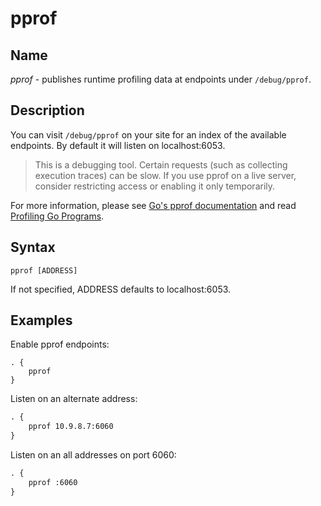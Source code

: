 # pprof

## Name

*pprof* - publishes runtime profiling data at endpoints under `/debug/pprof`.

## Description

You can visit `/debug/pprof` on your site for an index of the available endpoints. By default it
will listen on localhost:6053.

> This is a debugging tool. Certain requests (such as collecting execution traces) can be slow. If
> you use pprof on a live server, consider restricting access or enabling it only temporarily.

For more information, please see [Go's pprof
documentation](https://golang.org/pkg/net/http/pprof/) and read
[Profiling Go Programs](https://blog.golang.org/profiling-go-programs).

## Syntax

~~~
pprof [ADDRESS]
~~~

If not specified, ADDRESS defaults to localhost:6053.

## Examples

Enable pprof endpoints:

~~~
. {
    pprof
}
~~~

Listen on an alternate address:

~~~ txt
. {
    pprof 10.9.8.7:6060
}
~~~

Listen on an all addresses on port 6060:

~~~ txt
. {
    pprof :6060
}
~~~
